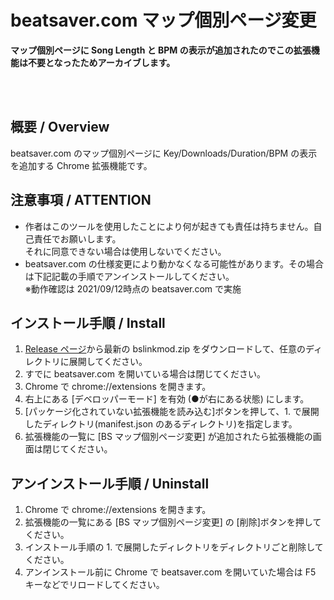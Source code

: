 # beatsaver.com マップ個別ページ変更

**マップ個別ページに Song Length と BPM の表示が追加されたのでこの拡張機能は不要となったためアーカイブします。**

<br>
<br>

## 概要 / Overview
beatsaver.com のマップ個別ページに Key/Downloads/Duration/BPM の表示を追加する Chrome 拡張機能です。  

## 注意事項 / ATTENTION
- 作者はこのツールを使用したことにより何が起きても責任は持ちません。自己責任でお願いします。  
  それに同意できない場合は使用しないでください。
- beatsaver.com の仕様変更により動かなくなる可能性があります。その場合は下記記載の手順でアンインストールしてください。  
  ※動作確認は 2021/09/12時点の beatsaver.com で実施
  
## インストール手順 / Install
1. [Release ページ](https://github.com/ranmd9a/bslinkmod/releases)から最新の bslinkmod.zip をダウンロードして、任意のディレクトリに展開してください。
2. すでに beatsaver.com を開いている場合は閉じてください。
3. Chrome で chrome://extensions を開きます。
4. 右上にある [デベロッパーモード] を有効 (●が右にある状態) にします。
5. [パッケージ化されていない拡張機能を読み込む]ボタンを押して、1. で展開したディレクトリ(manifest.json のあるディレクトリ)を指定します。
6. 拡張機能の一覧に [BS マップ個別ページ変更] が追加されたら拡張機能の画面は閉じてください。

## アンインストール手順 / Uninstall
1. Chrome で chrome://extensions を開きます。
2. 拡張機能の一覧にある [BS マップ個別ページ変更] の [削除]ボタンを押してください。
3. インストール手順の 1. で展開したディレクトリをディレクトリごと削除してください。
4. アンインストール前に Chrome で beatsaver.com を開いていた場合は F5 キーなどでリロードしてください。
